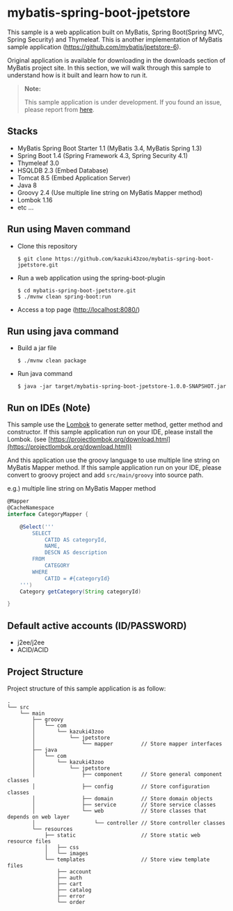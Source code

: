 # mybatis-spring-boot-jpetstore

This sample is a web application built on MyBatis, Spring Boot(Spring MVC, Spring Security) and Thymeleaf.
This is another implementation of MyBatis sample application (https://github.com/mybatis/jpetstore-6).

Original application is available for downloading in the downloads section of MyBatis project site.
In this section, we will walk through this sample to understand how is it built and learn how to run it.

> **Note:**
>
> This sample application is under development.
> If you found an issue, please report from [here](https://github.com/kazuki43zoo/mybatis-spring-boot-jpetstore/issues/new).


## Stacks

* MyBatis Spring Boot Starter 1.1 (MyBatis 3.4, MyBatis Spring 1.3)
* Spring Boot 1.4 (Spring Framework 4.3, Spring Security 4.1)
* Thymeleaf 3.0
* HSQLDB 2.3 (Embed Database)
* Tomcat 8.5 (Embed Application Server)
* Java 8 
* Groovy 2.4 (Use multiple line string on MyBatis Mapper method)
* Lombok 1.16
* etc ...

## Run using Maven command

* Clone this repository

  ```
  $ git clone https://github.com/kazuki43zoo/mybatis-spring-boot-jpetstore.git
  ```
  
* Run a web application using the spring-boot-plugin

  ```
  $ cd mybatis-spring-boot-jpetstore.git
  $ ./mvnw clean spring-boot:run
  ```

* Access a top page ([http://localhost:8080/](http://localhost:8080/))

## Run using java command

* Build a jar file

  ```
  $ ./mvnw clean package
  ```

* Run java command

  ```
  $ java -jar target/mybatis-spring-boot-jpetstore-1.0.0-SNAPSHOT.jar
  ```

## Run on IDEs (Note)

This sample use the [Lombok](https://projectlombok.org/) to generate setter method, getter method and constructor.
If this sample application run on your IDE, please install the Lombok. (see [https://projectlombok.org/download.html](https://projectlombok.org/download.html))

And this application use the groovy language to use multiple line string on MyBatis Mapper method.
If this sample application run on your IDE, please convert to groovy project and add `src/main/groovy` into source path.

e.g.) multiple line string on MyBatis Mapper method

```groovy
@Mapper
@CacheNamespace
interface CategoryMapper {

    @Select('''
        SELECT
            CATID AS categoryId,
            NAME,
            DESCN AS description
        FROM
            CATEGORY
        WHERE
            CATID = #{categoryId}
    ''')
    Category getCategory(String categoryId)

}
```


## Default active accounts (ID/PASSWORD)

* j2ee/j2ee
* ACID/ACID


## Project Structure

Project structure of this sample application is as follow:

```
.
└── src
    └── main
        ├── groovy
        │   └── com
        │       └── kazuki43zoo
        │           └── jpetstore
        │               └── mapper         // Store mapper interfaces
        ├── java
        │   └── com
        │       └── kazuki43zoo
        │           └── jpetstore
        │               ├── component      // Store general component classes
        │               ├── config         // Store configuration classes
        │               ├── domain         // Store domain objects
        │               ├── service        // Store service classes
        │               └── web            // Store classes that depends on web layer
        │                   └── controller // Store controller classes
        └── resources
            ├── static                     // Store static web resource files
            │   ├── css
            │   └── images
            └── templates                  // Store view template files
                ├── account
                ├── auth
                ├── cart
                ├── catalog
                ├── error
                └── order
```
